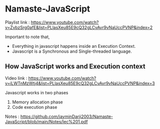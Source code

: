 # Namaste-JavaScript
Playlist link : https://www.youtube.com/watch?v=ZvbzSrg0afE&list=PLlasXeu85E9cQ32gLCvAvr9vNaUccPVNP&index=2

Important to note that,
- Everything in javascript happens inside an Execution Context.
- Javascript is a Synchronous and Single-threaded language.

## How JavaScript works and Execution context
Video link : https://www.youtube.com/watch?v=iLWTnMzWtj4&list=PLlasXeu85E9cQ32gLCvAvr9vNaUccPVNP&index=3

Javascript works in two phases
1. Memory allocation phase
2. Code execution phase

Notes : https://github.com/jayminDarji2003/Namaste-JavaScript/blob/main/Notes/lec%201.pdf








